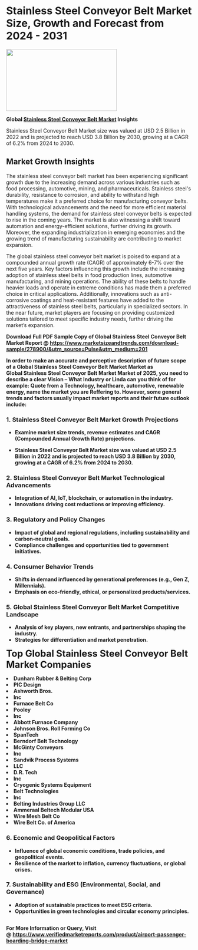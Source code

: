 <H1>Stainless Steel Conveyor Belt Market Size, Growth and Forecast from 2024 - 2031</H1><img class="aligncenter size-medium wp-image-584254" src="https://thirdeyenews.in/wp-content/uploads/2024/09/Global-Market-Research-300x168.jpeg" alt="" width="300" height="168" /><p><strong>Global&nbsp;<a href="https://www.marketsizeandtrends.com/download-sample/278900/&amp;utm_source=Pulse&amp;utm_medium=201">Stainless Steel Conveyor Belt Market</a> Insights</strong></p><p>Stainless Steel Conveyor Belt Market size was valued at USD 2.5 Billion in 2022 and is projected to reach USD 3.8 Billion by 2030, growing at a CAGR of 6.2% from 2024 to 2030.</p><p><h2>Market Growth Insights</h2> <p>The stainless steel conveyor belt market has been experiencing significant growth due to the increasing demand across various industries such as food processing, automotive, mining, and pharmaceuticals. Stainless steel's durability, resistance to corrosion, and ability to withstand high temperatures make it a preferred choice for manufacturing conveyor belts. With technological advancements and the need for more efficient material handling systems, the demand for stainless steel conveyor belts is expected to rise in the coming years. The market is also witnessing a shift toward automation and energy-efficient solutions, further driving its growth. Moreover, the expanding industrialization in emerging economies and the growing trend of manufacturing sustainability are contributing to market expansion.</p> <p><strong></strong></p> <p>The global stainless steel conveyor belt market is poised to expand at a compounded annual growth rate (CAGR) of approximately 6-7% over the next five years. Key factors influencing this growth include the increasing adoption of stainless steel belts in food production lines, automotive manufacturing, and mining operations. The ability of these belts to handle heavier loads and operate in extreme conditions has made them a preferred choice in critical applications. Additionally, innovations such as anti-corrosive coatings and heat-resistant features have added to the attractiveness of stainless steel belts, particularly in specialized sectors. In the near future, market players are focusing on providing customized solutions tailored to meet specific industry needs, further driving the market’s expansion.</p> <p><strong></p><p><span class=""><strong>Download Full PDF Sample Copy of Global Stainless Steel Conveyor Belt Market Report</strong> @ <a href="https://www.marketsizeandtrends.com/download-sample/278900/&amp;utm_source=Pulse&amp;utm_medium=201" target="_blank">https://www.marketsizeandtrends.com/download-sample/278900/&amp;utm_source=Pulse&amp;utm_medium=201</a></span></p><p>In order to make an accurate and perceptive description of future scope of a Global&nbsp;Stainless Steel Conveyor Belt Market Market as Global&nbsp;Stainless Steel Conveyor Belt Market Market of 2025, you need to describe a clear Vision &ndash; What Industry or Linda can you think of for example: Quote from a Technology, healthcare, automotive, renewable energy, name the market you are Reffering to. However, some general trends and factors usually impact market reports and their future outlook include:</p><h3>1.&nbsp;<strong>Stainless Steel Conveyor Belt Market Growth Projections</strong></h3><ul><li>Examine market size trends, revenue estimates and CAGR (Compounded Annual Growth Rate) projections.</li><li><p>Stainless Steel Conveyor Belt Market size was valued at USD 2.5 Billion in 2022 and is projected to reach USD 3.8 Billion by 2030, growing at a CAGR of 6.2% from 2024 to 2030.</p></li></ul><h3>2.&nbsp;<strong>Stainless Steel Conveyor Belt Market Technological Advancements</strong></h3><ul><li>Integration of AI, IoT, blockchain, or automation in the industry.</li><li>Innovations driving cost reductions or improving efficiency.</li></ul><h3>3.&nbsp;<strong>Regulatory and Policy Changes</strong></h3><ul><li>Impact of global and regional regulations, including sustainability and carbon-neutral goals.</li><li>Compliance challenges and opportunities tied to government initiatives.</li></ul><h3>4.&nbsp;<strong>Consumer Behavior Trends</strong></h3><ul><li>Shifts in demand influenced by generational preferences (e.g., Gen Z, Millennials).</li><li>Emphasis on eco-friendly, ethical, or personalized products/services.</li></ul><h3>5.&nbsp;<strong>Global Stainless Steel Conveyor Belt Market Competitive Landscape</strong></h3><ul><li>Analysis of key players, new entrants, and partnerships shaping the industry.</li><li>Strategies for differentiation and market penetration.</li></ul><p data-pm-slice="1 1 []"><span style="color: inherit; font-family: inherit; font-size: 25px;">Top Global Stainless Steel Conveyor Belt Market Companies</span></p><div class="" data-test-id=""><p><li>Dunham Rubber & Belting Corp</li><li> PIC Design</li><li> Ashworth Bros.</li><li> Inc</li><li> Furnace Belt Co</li><li> Pooley</li><li> Inc</li><li> Abbott Furnace Company</li><li> Johnson Bros. Roll Forming Co</li><li> SpanTech</li><li> Berndorf Belt Technology</li><li> McGinty Conveyors</li><li> Inc</li><li> Sandvik Process Systems</li><li> LLC</li><li> D.R. Tech</li><li> Inc</li><li> Cryogenic Systems Equipment</li><li> Belt Technologies</li><li> Inc</li><li> Belting Industries Group LLC</li><li> Ammeraal Beltech Modular USA</li><li> Wire Mesh Belt Co</li><li> Wire Belt Co. of America</li></p></div><h3>6.&nbsp;<strong>Economic and Geopolitical Factors</strong></h3><ul><li>Influence of global economic conditions, trade policies, and geopolitical events.</li><li>Resilience of the market to inflation, currency fluctuations, or global crises.</li></ul><h3>7.&nbsp;<strong>Sustainability and ESG (Environmental, Social, and Governance)</strong></h3><ul><li>Adoption of sustainable practices to meet ESG criteria.</li><li>Opportunities in green technologies and circular economy principles.</li></ul><h2><strong style="font-size: 14px;">For More Information or Query, Visit @&nbsp;</strong><a style="background-color: #ffffff; font-size: 14px;" href="https://www.marketsizeandtrends.com/report/stainless-steel-conveyor-belt-market/" target="_blank">https://www.verifiedmarketreports.com/product/airport-passenger-boarding-bridge-market</a></h2>
